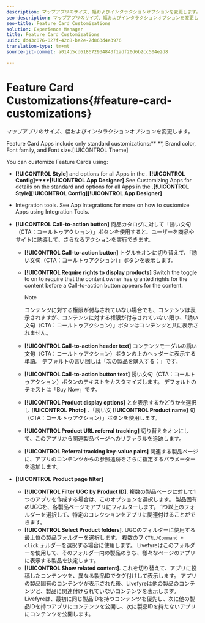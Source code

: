 ```yaml
---
description: マップアプリのサイズ、幅およびインタラクションオプションを変更します。
seo-description: マップアプリのサイズ、幅およびインタラクションオプションを変更します。
seo-title: Feature Card Customizations
solution: Experience Manager
title: Feature Card Customizations
uuid: dd43c076-027f-42c8-be2e-7d863d4e3976
translation-type: tm+mt
source-git-commit: a014b5cd618672934843f1adf20d6b2cc504e2d8

---
```



# Feature Card Customizations{#feature-card-customizations}

マップアプリのサイズ、幅およびインタラクションオプションを変更します。

<!-- 
r_feature_card_customization.dita
 -->

Feature Card Apps include only standard customizations:** **, Brand color, Font family, and Font size.[!UICONTROL Theme]

You can customize Feature Cards using:

* **[!UICONTROL Style]** and  options for all Apps in the . **[!UICONTROL Config]****[!UICONTROL App Designer]** See Customizing Apps for details on the standard  and  options for all Apps in the .**[!UICONTROL Style]****[!UICONTROL Config]****[!UICONTROL App Designer]**

* Integration tools. See App Integrations for more on how to customize Apps using Integration Tools.
* **[!UICONTROL Call-to-action button]** 商品カタログに対して「誘い文句（CTA：コールトゥアクション）」ボタンを使用すると、ユーザーを商品やサイトに誘導して、さらなるアクションを実行できます。

   * **[!UICONTROL Call-to-action button]** トグルをオンに切り替えて、「誘い文句（CTA：コールトゥアクション）」ボタンを表示します。
   * **[!UICONTROL Require rights to display products]** Switch the toggle to on to require that the content owner has granted rights for the content before a Call-to-action button appears for the content.

      >[!NOTE]
      >
      >コンテンツに対する権限が付与されていない場合でも、コンテンツは表示されますが、コンテンツに対する権限が付与されていない限り、「誘い文句（CTA：コールトゥアクション）」ボタンはコンテンツと共に表示されません。

   * **[!UICONTROL Call-to-action header text]** コンテンツモーダルの誘い文句（CTA：コールトゥアクション）ボタンの上のヘッダーに表示する単語。 デフォルトの言い回しは「次の製品を購入する：」です。
   * **[!UICONTROL Call-to-action button text]** 誘い文句（CTA：コールトゥアクション）ボタンのテキストをカスタマイズします。 デフォルトのテキストは「Buy Now」です。
   * **[!UICONTROL Product display options]** とを表示するかどうかを選択し **[!UICONTROL Photo]** 、「誘い文 **[!UICONTROL Product name]** 句（CTA：コールトゥアクション）」ボタンを使用します。
   * **[!UICONTROL Product URL referral tracking]** 切り替えをオンにして、このアプリから関連製品ページへのリファラルを追跡します。
   * **[!UICONTROL Referral tracking key-value pairs]** 関連する製品ページに、アプリのコンテンツからの参照追跡をさらに指定するパラメーターを追加します。

* **[!UICONTROL Product page filter]**

   * **[!UICONTROL Filter UGC by Product ID]**. 複数の製品ページに対して1つのアプリを作成する場合は、このオプションを選択します。 製品固有のUGCを、各製品ページでアプリにフィルターします。 1つ以上のフォルダーを選択して、特定のコレクションをアプリに関連付けることができます。
   * **[!UICONTROL Select Product folders]**. UGCのフィルターに使用する最上位の製品フォルダーを選択します。 複数のフ `CTRL/Command + click` ォルダーを選択する場合に使用します。 Livefyreはこのフォルダーを使用して、そのフォルダー内の製品のうち、様々なページのアプリに表示する製品を決定します。
   * **[!UICONTROL Show related content]**. これを切り替えて、アプリに投稿したコンテンツを、異なる製品IDでタグ付けして表示します。 アプリの製品固有のコンテンツが表示された後、Livefyreは他の製品のコンテンツと、製品に関連付けられていないコンテンツを表示します。 Livefyreは、最初に同じ製品IDを持つコンテンツを優先し、次に他の製品IDを持つアプリにコンテンツを公開し、次に製品IDを持たないアプリにコンテンツを公開します。

